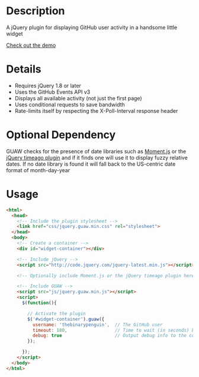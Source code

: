 # Description

A jQuery plugin for displaying GitHub user activity in a handsome little widget

[Check out the demo](http://thebinarypenguin.github.io/guaw/)

# Details

- Requires jQuery 1.8 or later
- Uses the GitHub Events API v3
- Displays all available activity (not just the first page)
- Uses conditional requests to save bandwidth
- Rate-limits itself by respecting the X-Poll-Interval response header

# Optional Dependency

GUAW checks for the presence of date libraries such as [Moment.js](http://momentjs.com) or the
[jQuery timeago plugin](http://timeago.yarp.com/) and if it finds one will use it to display fuzzy
relative dates. If no date library is found it will fall back to the US-centric date format of
month-day-year

# Usage

```html
<html>
  <head>
    <!-- Include the plugin stylesheet -->
    <link href="css/jquery.guaw.min.css" rel="stylesheet">
  </head>
  <body>
    <!-- Create a container -->
    <div id="widget-container"></div>

    <!-- Include jQuery -->
    <script src="http://code.jquery.com/jquery-latest.min.js"></script>

    <!-- Optionally include Moment.js or the jQuery timeago plugin here -->

    <!-- Include GUAW -->
    <script src="js/jquery.guaw.min.js"></script>
    <script>
      $(function(){

        // Activate the plugin
        $('#widget-container').guaw({
          username: 'thebinarypenguin',  // The GitHub user
          timeout: 180,                  // Time to wait (in seconds) between API requests, optional, default 300
          debug: true                    // Output debug info to the console, optional, default false
        });

      });
    </script>
  </body>
</html>
```
